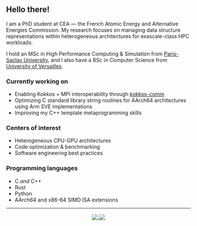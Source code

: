 ## Hello there!

I am a PhD student at CEA — the French Atomic Energy and Alternative Energies Commission. My research focuses on managing data structure representations within heterogeneous architectures for exascale-class HPC workloads.

I hold an MSc in High Performance Computing & Simulation from [Paris-Saclay University](https://www.chps.uvsq.fr/), and I also have a BSc in Computer Science from [University of Versailles](https://www.uvsq.fr/licence-informatique).

### Currently working on
- Enabling Kokkos + MPI interoperability through [kokkos-comm](https://www.github.com/kokkos/kokkos-comm.git)
- Optimizing C standard library string routines for AArch64 architectures using Arm SVE implementations
- Improving my C++ template metaprogramming skills

### Centers of interest
- Heterogeneous CPU-GPU architectures
- Code optimization & benchmarking
- Software engineering best practices

### Programming languages
- C _and_ C++
- Rust
- Python
- AArch64 and x86-64 SIMD ISA extensions

---
<div align="center">
  <a href="dssgabriel's github stats">
    <img src="https://github-readme-stats.vercel.app/api?username=dssgabriel&show_icons=true&count_private=true&hide_border=true&bg_color=303446&text_color=c6d0f5&icon_color=ca9ee6&title_color=81c8be" align="center"/>
  </a>
  <a href="dssgabriel's top languages">
    <img src="https://github-readme-stats.vercel.app/api/top-langs/?username=dssgabriel&langs_count=8&layout=compact&bg_color=303446&text_color=c6d0f5&icon_color=ca9ee6&title_color=81c8be" align="center"/>
  </a>
</div>
